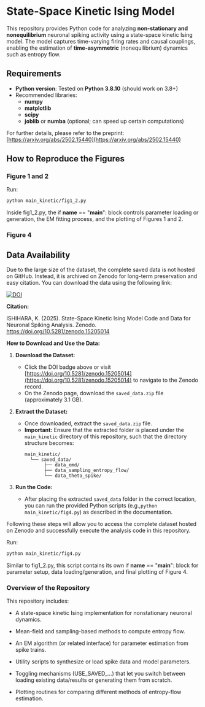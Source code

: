# State-Space Kinetic Ising Model

This repository provides Python code for analyzing **non-stationary and nonequilibrium** neuronal spiking activity using a state-space kinetic Ising model. The model captures time-varying firing rates and causal couplings, enabling the estimation of **time-asymmetric** (nonequilibrium) dynamics such as entropy flow.

## Requirements

- **Python version**: Tested on **Python 3.8.10** (should work on 3.8+)
- Recommended libraries:
  - **numpy**
  - **matplotlib**
  - **scipy**
  - **joblib** or **numba** (optional; can speed up certain computations)

For further details, please refer to the preprint:  
[https://arxiv.org/abs/2502.15440](https://arxiv.org/abs/2502.15440)

## How to Reproduce the Figures

### Figure 1 and 2

Run:
```bash
python main_kinetic/fig1_2.py
```
Inside fig1_2.py, the if __name__ == "__main__": block controls parameter loading or generation, the EM fitting process, and the plotting of Figures 1 and 2.


### Figure 4
## Data Availability

Due to the large size of the dataset, the complete saved data is not hosted on GitHub. Instead, it is archived on Zenodo for long-term preservation and easy citation. You can download the data using the following link:

[![DOI](https://zenodo.org/badge/DOI/10.5281/zenodo.15205014.svg)](https://doi.org/10.5281/zenodo.15205014)

**Citation:**

ISHIHARA, K. (2025). State-Space Kinetic Ising Model Code and Data for Neuronal Spiking Analysis. Zenodo. https://doi.org/10.5281/zenodo.15205014

**How to Download and Use the Data:**

1. **Download the Dataset:**
   - Click the DOI badge above or visit [https://doi.org/10.5281/zenodo.15205014](https://doi.org/10.5281/zenodo.15205014) to navigate to the Zenodo record.
   - On the Zenodo page, download the `saved_data.zip` file (approximately 3.1 GB).

2. **Extract the Dataset:**
   - Once downloaded, extract the `saved_data.zip` file.
   - **Important:** Ensure that the extracted folder is placed under the `main_kinetic` directory of this repository, such that the directory structure becomes:
     ```
     main_kinetic/
       └── saved_data/
            ├── data_emd/
            ├── data_sampling_entropy_flow/
            └── data_theta_spike/
     ```

3. **Run the Code:**
   - After placing the extracted `saved_data` folder in the correct location, you can run the provided Python scripts (e.g.,`python main_kinetic/fig4.py`) as described in the documentation.

Following these steps will allow you to access the complete dataset hosted on Zenodo and successfully execute the analysis code in this repository.


Run:
```bash
python main_kinetic/fig4.py
```
Similar to fig1_2.py, this script contains its own if __name__ == "__main__": block for parameter setup, data loading/generation, and final plotting of Figure 4.

### Overview of the Repository
This repository includes:

- A state-space kinetic Ising implementation for nonstationary neuronal dynamics.

- Mean-field and sampling-based methods to compute entropy flow.

- An EM algorithm (or related interface) for parameter estimation from spike trains.

- Utility scripts to synthesize or load spike data and model parameters.

- Toggling mechanisms (USE_SAVED_...) that let you switch between loading existing data/results or generating them from scratch.

- Plotting routines for comparing different methods of entropy-flow estimation.
